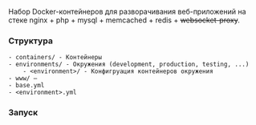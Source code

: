 Набор Docker-контейнеров для разворачивания веб-приложений на стеке nginx + php + mysql + memcached + redis + ~~websocket-proxy~~.

### Структура

```
- containers/ - Контейнеры
- environments/ - Окружения (development, production, testing, ...)
    - <environment>/ - Конфигруация контейнеров окружения
- www/ – 
- base.yml
- <environment>.yml
```

### Запуск

